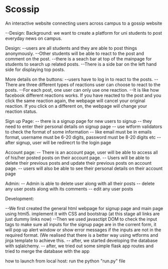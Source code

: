 # Scossip
An interactive website connecting users across campus to a gossip website

--Design:
  Background:
    we want to create a platform for uni students to post everyday news on campus.
    
   Design:
    --users are all students and they are able to post things anonymously.
    --Other students will be able to react to the  post and comment on the post.
    --there is a seach bar at top of the mainpage for students to search up related posts.
    --There is a side bar on the left hand side for displaying top posts.
    
   More details on the buttons:
    --users have to log in to react to the posts.
    --There are three different types of reactions user can choose to react to the posts.
    --For each post, one user can only use one reaction. 
    --It is like how facebook different reactions works. If you have reacted to the post and you click the same reaction again, the           webpage will cancel your original reaction. If you click on a different on, the webpage will change your reaction status. 
    
   Sign up Page:
    -- there is a signup page for new users to signup
    -- they need to enter their personal details on signup page
    -- use wtform validators to check the format of some information
    -- like email must be in emails format, username must be 6-20 digits, password must be 8-20 digits etc
    -- after signup, user will be redirecrt to the login page
    
   Account page:
    -- There is an account page, user will be able to access all of his/her posted posts on their account page. 
    -- Users will be able to delete their previous posts and update their previous posts on account page.
    -- users will also be able to see their personal details on their account page
    
   Admin:
    -- Admin is able to delete user along with all their posts
    -- delete any user posts along with its comments
    -- edit any user posts
    
Development:
  
  --We first created the general html webpage for signup page and main page using html5. implement it with CSS and bootstrap (at this stage all links are just dummy links now)
  --Then we used javasctipt DOM to check the input tags to make sure all inputs for the signup page are in the corrent form, it will pop up alert window or show error messages if the inputs are not in the required format. (We realised that there is a better way using wtforms and jinja template to achieve this.
  -- after, we started developing the database with sqlalchemy.
  -- after, we tried out some simple flask  app routes and tried to merge the database with the app 
  
how to launch from local host:
run the python "run.py" file




